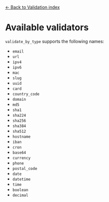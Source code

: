 [← Back to Validation index](index.md)

# Available validators
`validate_by_type` supports the following names:
- `email`
- `url`
- `ipv4`
- `ipv6`
- `mac`
- `slug`
- `uuid`
- `card`
- `country_code`
- `domain`
- `md5`
- `sha1`
- `sha224`
- `sha256`
- `sha384`
- `sha512`
- `hostname`
- `iban`
- `cron`
- `base64`
- `currency`
- `phone`
- `postal_code`
- `date`
- `datetime`
- `time`
- `boolean`
- `decimal`

